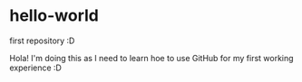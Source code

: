 # hello-world
first repository :D

Hola!
I'm doing this as I need to learn hoe to use GitHub for my first working experience :D

